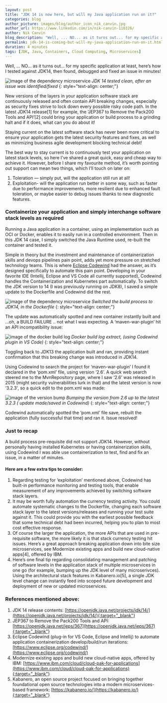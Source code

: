 ```yaml
---
layout: post
title: "JDK 14 is now here, but will my Java application run on it?"
categories: blog
author_picture: images/blog/author_icon_nik_canvin.jpg
author_url: https://www.linkedin.com/in/nik-canvin-110326/
author: Nik Canvin
blog_description: "Well, ... NO... as it turns out... for my specific application at least, here’s how I tested against JDK14, then found, debugged and fixed an issue in minutes! New versions of the layers in your..."
permalink: jdk-14-is-coming-but-will-my-java-application-run-on-it.html
duration: 4 minutes
tags: [JDK, Java, Containers, Cloud Computing, Microservices]
---
```

Well, ... NO... as it turns out... for my specific application at least, here’s how I tested against JDK14, then found, debugged and fixed an issue in minutes!

![image of the dependency microservice](images/blog/jdk14coming_1.gif)
*JDK 14 tested clean, after an issue was identified/fixed*
{: style="text-align: center;"}

New versions of the layers in your application software stack are continuously released and often contain API breaking changes, especially as security fixes strive to lock down every possible risky code path. In the latest JDK14 release[1] for example, the ‘JEP367 to Remove the Pack200 Tools and API’[2] could bring your application or build process to a grinding halt and if it does, what can you do about it!

Staying current on the latest software stack has never been more critical to ensure your application gets the latest security features and fixes, as well as minimizing business agile development blocking technical debt!

The best way to stay current is to continuously test your application on latest stack levels, so here I’ve shared a great quick, easy and cheap way to achieve it. However, before I share my favourite method, it’s worth pointing out support can mean two things, which I’ll touch on later on:
1. Toleration — simply put, will the application still run at all!
2. Exploitation- will the application run better in some way, such as faster due to performance improvements, more resilient due to enhanced fault toleration, or maybe easier to debug issues thanks to new diagnostic features.

### Containerize your application and simply interchange software stack levels as required
Running a Java application in a container, using an implementation such as OCI or Docker, enables it to easily run in a controlled environment. Then in this JDK 14 case, I simply switched the Java Runtime used, re-built the container and tested it.

Simple in theory but the investment and maintenance of containerization skills and devops pipelines pain point, adds yet more pressure on stretched technology teams. This is where [Eclipse Codewind](https://www.eclipse.org/codewind/) had the answer, as it’s designed specifically to automate this pain point. Developing in your favorite IDE (Intellij, Eclipse and VS Code all currently supported), Codewind handles the Containerization and Kubernetes part automatically. To switch the JDK version to 14 (I was previously running on JDK8), I saved a simple update to the Dockerfile and Codewind did the rest.

![image of the dependency microservice](images/blog/jdk14coming_2.png)
*Switched the build process to JDK14, in the Dockerfile*
{: style="text-align: center;"}

The update was automatically spotted and new container instantly built and …oh, a BUILD FAILURE .. not what I was expecting. A ‘maven-war-plugin’ hit an API incompatibility issue:

![image of the docker build log](images/blog/jdk14coming_3.png)
*Docker build log extract, (using Codewind plugin in VS Code)*
{: style="text-align: center;"}

Toggling back to JDK13 the application built and ran, providing instant confirmation that this breaking change was introduced in JDK14.

Using Codewind to search the project for ‘maven-war-plugin’ I found it declared in the ‘pom.xml’ file, using version ‘2.6’. A quick web search steered me to the MvnRepository page, where I saw ‘2.6’ was released in 2015 (might security vulnerabilities lurk in that) and the latest version is now ‘3.2.3', so a quick edit to the pom.xml was made:

![image of the version bump](images/blog/jdk14coming_4.png)
*Bumping the version from 2.6 up to the latest 3.2.3 ( update made/saved in Codewind)*
{: style="text-align: center;"}

Codewind automatically spotted the ‘pom.xml’ file save, rebuilt the application (fully successful that time) and ran it. Issue resolved!

### Just to recap
A build process pre-requisite did not support JDK14. However, without personally having installed Kubernetes or having containerization skills, using Codewind I was able use containerization to test, find and fix an issue, in a matter of minutes.

#### Here are a few extra tips to consider:
1. Regarding testing for ‘exploitation’ mentioned above, Codewind has built-in performance monitoring and testing tools, that enable measurement of any improvements achieved by switching software stack layers.
2. It may be worth fully automation the currency testing activity. You could automate systematic changes to the Dockerfile, changing each software stack layer to the latest versions/releases and running your test suite against it. This could provide you with the earliest possible feedback that some technical debt had been incurred, helping you to plan to most cost effective response.
3. Of course the larger the application, the more APIs that are used in pre-requisite software, the more likely it is that stack currency testing hit issues. Here’s a great approach breaking application down into bite size microservices, see Modernize existing apps and build new cloud-native apps[4], offered by IBM.
4. Here’s one final tip regarding consolidating management and patching of software levels in the application stack of multiple microservices in one go (for example, bumping up the JDK level of many microserivces). Using the architectural stack features in Kabanero.io[5], a single JDK level change can instantly feed into scoped future development and deployment of new or updated microservices.

### References mentioned above:
1. JDK 14 release contents: [https://openjdk.java.net/projects/jdk/14/](https://openjdk.java.net/projects/jdk/14/){:target="_blank"}
2. JEP367 to Remove the Pack200 Tools and API: [https://openjdk.java.net/jeps/367](https://openjdk.java.net/jeps/367){:target="_blank"}
3. Eclipse Codewind (plug-in for VS Code, Eclipse and Intellij) to automate application containerization develop/build/run iterations: [https://www.eclipse.org/codewind/](https://www.eclipse.org/codewind/)
4. Modernize existing apps and build new cloud-native apps, offered by IBM: [https://www.ibm.com/cloud/cloud-pak-for-applications](https://www.ibm.com/cloud/cloud-pak-for-applications){:target="_blank"}
5. Kabanero, an open source project focused on bringing together foundational open source technologies into a modern microservices-based framework: [https://kabanero.io/](https://kabanero.io/){:target="_blank"}